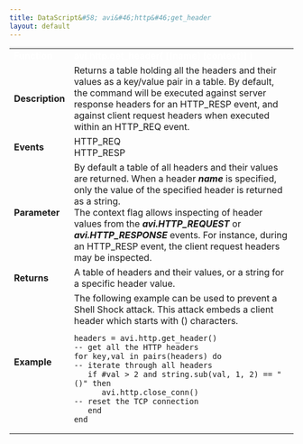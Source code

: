 ```yaml
---
title: DataScript&#58; avi&#46;http&#46;get_header
layout: default
---
```

<table class="table table-hover table table-bordered table-hover">  
<tbody>       
<tr>   
<td><font size="3" color="white"><strong>Function</strong></font></td>
<td><font color="white"><b>avi.http.get_header( [[name] [context]] )</b></font></td>
</tr>
<tr>   
<td><font size="3"><strong>Description</strong></font></td>
<td>Returns a table holding all the headers and their values as a key/value pair in a table. By default, the command will be executed against server response headers for an HTTP_RESP event, and against client request headers when executed within an HTTP_REQ event.</td>
</tr>
<tr>   
<td><font size="3"><strong>Events</strong></font></td>
<td>HTTP_REQ<br> HTTP_RESP</td>
</tr>
<tr>   
<td><font size="3"><strong>Parameter</strong></font></td>
<td>By default a table of all headers and their values are returned. When a header <strong><em>name</em> </strong>is specified, only the value of the specified header is returned as a string.<br> The context flag allows inspecting of header values from the <strong><em>avi.HTTP_REQUEST</em></strong> or <strong><em>avi.HTTP_RESPONSE</em></strong> events. For instance, during an HTTP_RESP event, the client request headers may be inspected.</td>
</tr>
<tr>   
<td><font size="3"><strong>Returns</strong></font></td>
<td>A table of headers and their values, or a string for a specific header value.</td>
</tr>
<tr>   
<td><font size="3"><strong>Example</strong></font></td>
<td>The following example can be used to prevent a Shell Shock attack. This attack embeds a client header which starts with () characters.<br> 
<!-- Crayon Syntax Highlighter v2.7.1 --> <pre><code class="language-lua">headers = avi.http.get_header()                -- get all the HTTP headers
for key,val in pairs(headers) do               -- iterate through all headers
   if #val &gt; 2 and string.sub(val, 1, 2) == "()" then
      avi.http.close_conn()                    -- reset the TCP connection
   end
end</code></pre> 
<!-- [Format Time: 0.0035 seconds] --></td>
</tr>
</tbody>
</table> 